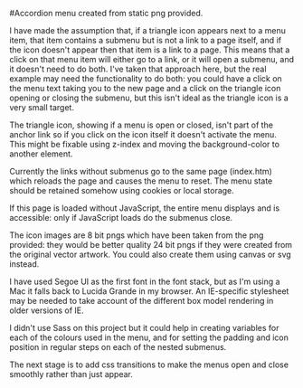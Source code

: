 #Accordion menu created from static png provided.

I have made the assumption that, if a triangle icon appears next to a menu 
item, that item contains a submenu but is not a link to a page itself, and 
if the icon doesn't appear then that item is a link to a page. This means 
that a click on that menu item will either go to a link, or it will open a 
submenu, and it doesn't need to do both. I've taken that approach here, but 
the real example may need the functionality to do both: you could have a 
click on the menu text taking you to the new page and a click on the triangle 
icon opening or closing the submenu, but this isn't ideal as the triangle icon is a very small target.

The triangle icon, showing if a menu is open or closed, isn't part of the 
anchor link so if you click on the icon itself it doesn't activate the menu. 
This might be fixable using z-index and moving the background-color to 
another element.

Currently the links without submenus go to the same page (index.htm) which 
reloads the page and causes the menu to reset. The menu state should be 
retained somehow using cookies or local storage.

If this page is loaded without JavaScript, the entire menu displays and is 
accessible: only if JavaScript loads do the submenus close.

The icon images are 8 bit pngs which have been taken from the png provided: 
they would be better quality 24 bit pngs if they were created from the 
original vector artwork. You could also create them using canvas or svg instead.

I have used Segoe UI as the first font in the font stack, but as I'm using a 
Mac it falls back to Lucida Grande in my browser. An IE-specific stylesheet 
may be needed to take account of the different box model rendering in older 
versions of IE.

I didn't use Sass on this project but it could help in creating variables for 
each of the colours used in the menu, and for setting the padding and icon 
position in regular steps on each of the nested submenus.

The next stage is to add css transitions to make the menus open and close smoothly rather than just appear.